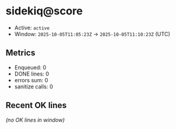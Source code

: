 # sidekiq@score

- Active: `active`
- Window: `2025-10-05T11:05:23Z` → `2025-10-05T11:10:23Z` (UTC)

## Metrics
- Enqueued: 0
- DONE lines: 0
- errors sum: 0
- sanitize calls: 0

## Recent OK lines
_(no OK lines in window)_
